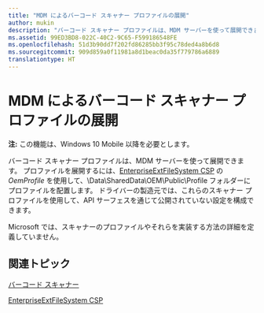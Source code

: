 ```yaml
---
title: "MDM によるバーコード スキャナー プロファイルの展開"
author: mukin
description: "バーコード スキャナー プロファイルは、MDM サーバーを使って展開できます。"
ms.assetid: 99ED3BD8-022C-40C2-9C65-F599186548FE
ms.openlocfilehash: 51d3b90dd7f202fd86285bb3f95c78ded4a8b6d8
ms.sourcegitcommit: 909d859a0f11981a8d1beac0da35f779786a6889
translationtype: HT
---
```

# <a name="deploy-barcode-scanner-profiles-with-mdm"></a>MDM によるバーコード スキャナー プロファイルの展開

**注:**  この機能は、Windows 10 Mobile 以降を必要とします。

バーコード スキャナー プロファイルは、MDM サーバーを使って展開できます。 プロファイルを展開するには、[EnterpriseExtFileSystem CSP](https://msdn.microsoft.com/library/windows/hardware/mt157025) の *OemProfile* を使用して、\\Data\\SharedData\\OEM\\Public\\Profile フォルダーにプロファイルを配置します。 ドライバーの製造元では、これらのスキャナー プロファイルを使用して、API サーフェスを通じて公開されていない設定を構成できます。

Microsoft では、スキャナーのプロファイルやそれらを実装する方法の詳細を定義していません。

## <a name="related-topics"></a>関連トピック
[バーコード スキャナー](barcode-scanner.md)

[EnterpriseExtFileSystem CSP](https://msdn.microsoft.com/library/windows/hardware/mt157025)